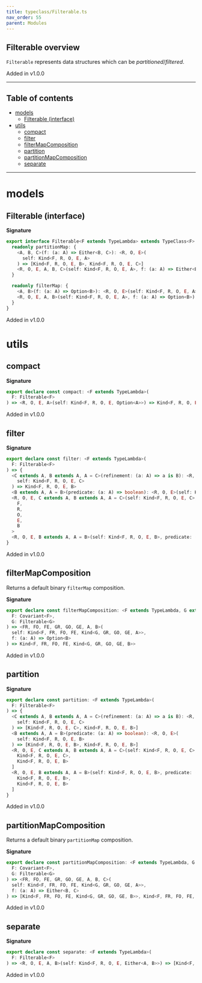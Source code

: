 ```yaml
---
title: typeclass/Filterable.ts
nav_order: 55
parent: Modules
---
```


## Filterable overview

`Filterable` represents data structures which can be _partitioned_/_filtered_.

Added in v1.0.0

---

<h2 class="text-delta">Table of contents</h2>

- [models](#models)
  - [Filterable (interface)](#filterable-interface)
- [utils](#utils)
  - [compact](#compact)
  - [filter](#filter)
  - [filterMapComposition](#filtermapcomposition)
  - [partition](#partition)
  - [partitionMapComposition](#partitionmapcomposition)
  - [separate](#separate)

---

# models

## Filterable (interface)

**Signature**

```ts
export interface Filterable<F extends TypeLambda> extends TypeClass<F> {
  readonly partitionMap: {
    <A, B, C>(f: (a: A) => Either<B, C>): <R, O, E>(
      self: Kind<F, R, O, E, A>
    ) => [Kind<F, R, O, E, B>, Kind<F, R, O, E, C>]
    <R, O, E, A, B, C>(self: Kind<F, R, O, E, A>, f: (a: A) => Either<B, C>): [Kind<F, R, O, E, B>, Kind<F, R, O, E, C>]
  }

  readonly filterMap: {
    <A, B>(f: (a: A) => Option<B>): <R, O, E>(self: Kind<F, R, O, E, A>) => Kind<F, R, O, E, B>
    <R, O, E, A, B>(self: Kind<F, R, O, E, A>, f: (a: A) => Option<B>): Kind<F, R, O, E, B>
  }
}
```

Added in v1.0.0

# utils

## compact

**Signature**

```ts
export declare const compact: <F extends TypeLambda>(
  F: Filterable<F>
) => <R, O, E, A>(self: Kind<F, R, O, E, Option<A>>) => Kind<F, R, O, E, A>
```

Added in v1.0.0

## filter

**Signature**

```ts
export declare const filter: <F extends TypeLambda>(
  F: Filterable<F>
) => {
  <C extends A, B extends A, A = C>(refinement: (a: A) => a is B): <R, O, E>(
    self: Kind<F, R, O, E, C>
  ) => Kind<F, R, O, E, B>
  <B extends A, A = B>(predicate: (a: A) => boolean): <R, O, E>(self: Kind<F, R, O, E, B>) => Kind<F, R, O, E, B>
  <R, O, E, C extends A, B extends A, A = C>(self: Kind<F, R, O, E, C>, refinement: (a: A) => a is B): Kind<
    F,
    R,
    O,
    E,
    B
  >
  <R, O, E, B extends A, A = B>(self: Kind<F, R, O, E, B>, predicate: (a: A) => boolean): Kind<F, R, O, E, B>
}
```

Added in v1.0.0

## filterMapComposition

Returns a default binary `filterMap` composition.

**Signature**

```ts
export declare const filterMapComposition: <F extends TypeLambda, G extends TypeLambda>(
  F: Covariant<F>,
  G: Filterable<G>
) => <FR, FO, FE, GR, GO, GE, A, B>(
  self: Kind<F, FR, FO, FE, Kind<G, GR, GO, GE, A>>,
  f: (a: A) => Option<B>
) => Kind<F, FR, FO, FE, Kind<G, GR, GO, GE, B>>
```

Added in v1.0.0

## partition

**Signature**

```ts
export declare const partition: <F extends TypeLambda>(
  F: Filterable<F>
) => {
  <C extends A, B extends A, A = C>(refinement: (a: A) => a is B): <R, O, E>(
    self: Kind<F, R, O, E, C>
  ) => [Kind<F, R, O, E, C>, Kind<F, R, O, E, B>]
  <B extends A, A = B>(predicate: (a: A) => boolean): <R, O, E>(
    self: Kind<F, R, O, E, B>
  ) => [Kind<F, R, O, E, B>, Kind<F, R, O, E, B>]
  <R, O, E, C extends A, B extends A, A = C>(self: Kind<F, R, O, E, C>, refinement: (a: A) => a is B): [
    Kind<F, R, O, E, C>,
    Kind<F, R, O, E, B>
  ]
  <R, O, E, B extends A, A = B>(self: Kind<F, R, O, E, B>, predicate: (a: A) => boolean): [
    Kind<F, R, O, E, B>,
    Kind<F, R, O, E, B>
  ]
}
```

Added in v1.0.0

## partitionMapComposition

Returns a default binary `partitionMap` composition.

**Signature**

```ts
export declare const partitionMapComposition: <F extends TypeLambda, G extends TypeLambda>(
  F: Covariant<F>,
  G: Filterable<G>
) => <FR, FO, FE, GR, GO, GE, A, B, C>(
  self: Kind<F, FR, FO, FE, Kind<G, GR, GO, GE, A>>,
  f: (a: A) => Either<B, C>
) => [Kind<F, FR, FO, FE, Kind<G, GR, GO, GE, B>>, Kind<F, FR, FO, FE, Kind<G, GR, GO, GE, C>>]
```

Added in v1.0.0

## separate

**Signature**

```ts
export declare const separate: <F extends TypeLambda>(
  F: Filterable<F>
) => <R, O, E, A, B>(self: Kind<F, R, O, E, Either<A, B>>) => [Kind<F, R, O, E, A>, Kind<F, R, O, E, B>]
```

Added in v1.0.0
